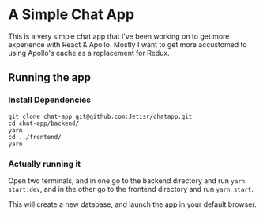 # A Simple Chat App

This is a very simple chat app that I've been working on to get more experience with React & Apollo. Mostly I want to get more accustomed to using Apollo's cache as a replacement for Redux.

## Running the app

### Install Dependencies

```
git clone chat-app git@github.com:Jetisr/chatapp.git
cd chat-app/backend/
yarn
cd ../frontend/
yarn
```

### Actually running it

Open two terminals, and in one go to the backend directory and run `yarn start:dev`, and in the other go to the frontend directory and run `yarn start`.

This will create a new database, and launch the app in your default browser.
